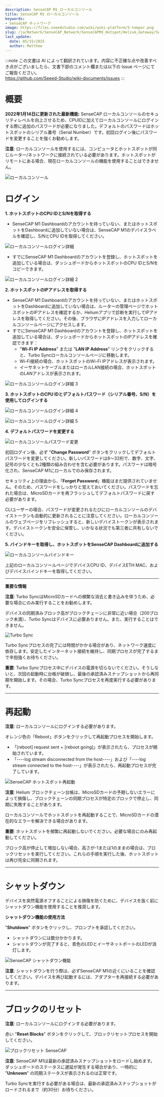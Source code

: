 ```yaml
---
description: SenseCAP M1 ローカルコンソール
title: SenseCAP M1 ローカルコンソール
keywords:
- SenseCAP ネットワーク
image: https://files.seeedstudio.com/wiki/wiki-platform/S-tempor.png
slug: /ja/Network/SenseCAP_Network/SenseCAPMX_Hotspot/Helium_Gateway/SenseCAP_M1/SenseCAP_M1_Local_Console
last_update:
  date: 05/15/2025
  author: Matthew
---
```

:::note
この文書は AI によって翻訳されています。内容に不正確な点や改善すべき点がございましたら、文書下部のコメント欄または以下の Issue ページにてご報告ください。  
https://github.com/Seeed-Studio/wiki-documents/issues
:::

**概要**
============

**2022年1月14日に更新された最新機能:** SenseCAP ローカルコンソールのセキュリティレベルを向上させるため、CPUIDに加えてローカルコンソールにログインする際に追加のパスワードが必要になりました。デフォルトのパスワードはホットスポットのシリアル番号（Serial Number）です。初回ログイン後にパスワードを変更することを強くお勧めします。

**注意**: ローカルコンソールを使用するには、コンピュータとホットスポットが同じルーター/ネットワークに接続されている必要があります。ホットスポットがリモートにある場合、現在ローカルコンソールの機能を使用することはできません。

![ローカルコンソール](https://www.sensecapmx.com/wp-content/uploads/2022/07/local-console.png)

**ログイン**
=========

**1\. ホットスポットのCPU IDとS/Nを取得する**

*   SenseCAP M1 Dashboardのアカウントを持っていない、またはホットスポットをDashboardに追加していない場合は、SenseCAP M1のデバイスラベルを確認し、S/NとCPU IDを取得してください。

![ローカルコンソールログイン詳細](https://www.sensecapmx.com/wp-content/uploads/2022/07/image-16.png)

*   すでにSenseCAP M1 Dashboardのアカウントを登録し、ホットスポットを追加している場合は、ダッシュボードからホットスポットのCPU IDとS/Nをコピーできます。

![ローカルコンソールログイン詳細 2](https://www.sensecapmx.com/wp-content/uploads/2022/07/image-1-1.png)

**2\. ホットスポットのIPアドレスを取得する**

*   SenseCAP M1 Dashboardのアカウントを持っていない、またはホットスポットをDashboardに追加していない場合は、ルーターの管理ページでホットスポットのIPアドレスを確認するか、Heliumアプリで診断を実行してIPアドレスを取得してください。その後、ブラウザにIPアドレスを入力してローカルコンソールページにアクセスします。
*   すでにSenseCAP M1 Dashboardのアカウントを登録し、ホットスポットを追加している場合は、ダッシュボードからホットスポットのIPアドレスを確認できます：
    *   "**Wi-Fi IP Address**" または "**LAN IP Address**" リンクをクリックすると、Turbo Syncローカルコンソールページに移動します。
    *   Wi-Fi接続の場合、ホットスポットのWi-Fi IPアドレスが表示されます。
    *   イーサネットケーブルまたはローカルLAN接続の場合、ホットスポットのLANアドレスが表示されます。

![ローカルコンソールログイン詳細 3](https://www.sensecapmx.com/wp-content/uploads/2022/07/wifi-name-ts-1.png)

**3\. ホットスポットのCPU IDとデフォルトパスワード（シリアル番号、S/N）を使用してログインする**

![ローカルコンソールログイン詳細 4](https://www.sensecapmx.com/wp-content/uploads/2022/07/login-1.png)

![ローカルコンソールログイン詳細 5](https://www.sensecapmx.com/wp-content/uploads/2022/07/image-2-1.png)

**4\. デフォルトパスワードを変更する**

![ローカルコンソールパスワード変更](https://www.sensecapmx.com/wp-content/uploads/2022/07/change-password-1.png)

初回ログイン後、必ず "**Change Password**" ボタンをクリックしてデフォルトパスワードを変更してください。新しいパスワードは8～32桁で、数字、文字、記号の少なくとも2種類の組み合わせを含む必要があります。パスワードは暗号化され、SenseCAP M1にローカルでのみ保存されます。

セキュリティ上の理由から、「**Forget Password**」機能はまだ提供されていません。そのため、パスワードをしっかりと覚えておいてください。パスワードを忘れた場合は、MicroSDカードを再フラッシュしてデフォルトパスワードに戻す必要があります。

CLIユーザーの場合、パスワードが変更されるたびにローカルコンソールのデバイストークンも自動的に更新されることに注意してください。ローカルコンソールのウェブページをリフレッシュすると、新しいデバイストークンが表示されます。デバイストークンを安全に保管し、いかなる状況でも第三者に共有しないでください。

**5\. バインドキーを取得し、ホットスポットをSenseCAP Dashboardに追加する**

![ローカルコンソールバインドキー](https://www.sensecapmx.com/wp-content/uploads/2022/07/image-3-2.png)

上記のローカルコンソールページでデバイスCPU ID、デバイスETH MAC、およびデバイスバインドキーを取得してください。

* * *

**重要な情報**

**注意**: Turbo SyncはMicroSDカードへの頻繁な消去と書き込みを伴うため、必要な場合にのみ実行することをお勧めします。

デバイスの同期済みブロック高がブロックチェーンに非常に近い場合（200ブロック未満）、Turbo Syncはデバイスに必要ありません。また、実行することはできません。

![Turbo Sync](https://www.sensecapmx.com/wp-content/uploads/2022/07/TS-console.png)

Turbo Syncプロセスの完了には時間がかかる場合があり、ネットワーク速度に依存します。安定したインターネット接続を維持し、同期プロセスが完了するまで辛抱強くお待ちください。

**重要**: Turbo Syncプロセス中にデバイスの電源を切らないでください。そうしないと、次回の起動時に台帳が破損し、最後の承認済みスナップショットから再同期を開始します。その場合、Turbo Syncプロセスを再度実行する必要があります。

* * *

**再起動**
==========

**注意**: ローカルコンソールにログインする必要があります。

オレンジ色の「Reboot」ボタンをクリックして再起動プロセスを開始します。

*   「\[reboot\] request sent + \[reboot going\]」が表示されたら、プロセスが開始されています。
*   「----log stream disconnected from the host----」および「----log stream connected to the host----」が表示されたら、再起動プロセスが完了しています。

![SenseCAP ホットスポット再起動](https://www.sensecapmx.com/wp-content/uploads/2022/07/image-4-2.png)

**注意**: Helium ブロックチェーン台帳は、MicroSDカードの予期しないエラーによって損傷し、ブロックチェーンの同期プロセスが特定のブロックで停止し、同期に失敗することがあります。

ローカルコンソールでホットスポットを再起動することで、MicroSDカードの潜在的なエラーを解決できる場合があります。

**重要**: ホットスポットを頻繁に再起動しないでください。必要な場合にのみ再起動してください。

ブロック高が停止して増加しない場合、高さが-1または1のままの場合は、ブロックリセットを実行してください。これらの手順を実行した後、ホットスポットは再び完全に同期されます。

* * *

**シャットダウン**
=============

デバイスを突然電源オフすることによる損傷を防ぐために、デバイスを抜く前にシャットダウン機能を使用することを推奨します。

**シャットダウン機能の使用方法**

"**Shutdown**" ボタンをクリックし、プロンプトを承認してください。

*   シャットダウンには数分かかります。
*   シャットダウンが完了すると、青色のLEDとイーサネットポートのLEDが消灯します。

![SenseCAP シャットダウン機能](https://www.sensecapmx.com/wp-content/uploads/2022/07/image-5-2.png)

**注意**: シャットダウンを行う際は、必ずSenseCAP M1の近くにいることを確認してください。デバイスを再び起動するには、アダプターを再接続する必要があります。

* * *

**ブロックのリセット**
====================

**注意**: ローカルコンソールにログインする必要があります。

赤い "**Reset Blocks**" ボタンをクリックして、ブロックリセットプロセスを開始してください。

![ブロックリセット SenseCAP](https://www.sensecapmx.com/wp-content/uploads/2022/07/reset-blocks.png)

**注意**: SenseCAP M1は最新の承認済みスナップショットをロードし始めます。ダッシュボードのステータスに遅延が発生する場合があり、一時的に "**Unknown**" の同期ステータスが表示されるのは正常です。

Turbo Syncを実行する必要がある場合は、最新の承認済みスナップショットがロードされるまで（約30分）お待ちください。